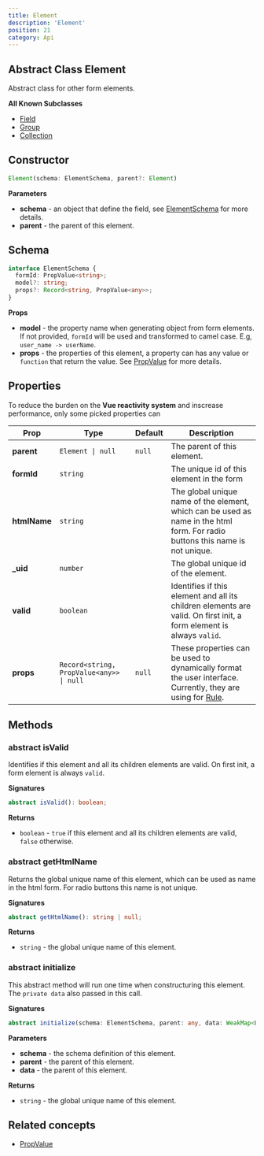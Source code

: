 ```yaml
---
title: Element
description: 'Element'
position: 21
category: Api
---
```


## Abstract Class Element
<tree :items="[
  { text: 'Element' }
]"></tree>

Abstract class for other form elements.

**All Known Subclasses**
- [Field](/api/field)
- [Group](/api/group)
- [Collection](/api/collection)

## Constructor
```typescript
Element(schema: ElementSchema, parent?: Element)
```

**Parameters**
- **schema** - an object that define the field, see [ElementSchema](/api/element#schema) for more details. 
- **parent** - the parent of this element.

## Schema
```typescript
interface ElementSchema {
  formId: PropValue<string>;
  model?: string;
  props?: Record<string, PropValue<any>>;
}
```

**Props**
- **model** - the property name when generating object from form elements. If not provided, `formId` will be used and transformed to camel case. E.g, `user_name -> userName`.
- **props** - the properties of this element, a property can has any value or `function` that return the value. See [PropValue]() for more details.

## Properties
<alert>

To reduce the burden on the **Vue reactivity system** and inscrease performance, only some picked properties can <prop-infos reactive></prop-infos>

</alert>

| Prop | Type | Default | Description |
| ---- | ---- | ---------------- | ----------- |
| **parent** <prop-infos readonly></prop-infos> | `Element \| null` | `null` | The parent of this element. |
| **formId** <prop-infos readonly></prop-infos> | `string` | | The unique id of this element in the form |
| **htmlName** <prop-infos readonly></prop-infos> | `string` | | The global unique name of the element, which can be used as name in the html form. For radio buttons this name is not unique. |
| **_uid** <prop-infos readonly></prop-infos> | `number` | | The global unique id of the element. |
| **valid** <prop-infos readonly></prop-infos> | `boolean` | | Identifies if this element and all its children elements are valid. <alert> On first init, a form element is always `valid`. </alert> |
| **props** <prop-infos readonly></prop-infos> | `Record<string, PropValue<any>> \| null` | `null` | These properties can be used to dynamically format the user interface. Currently, they are using for [Rule](/api/validation-rule). |

## Methods
### abstract isValid
Identifies if this element and all its children elements are valid. On first init, a form element is always `valid`.

**Signatures**
```typescript
abstract isValid(): boolean;
```

**Returns**
- `boolean` - `true` if this element and all its children elements are valid, `false` otherwise.

### abstract getHtmlName
Returns the global unique name of this element, which can be used as name in the html form. For radio buttons this name is not unique.

**Signatures**
```typescript
abstract getHtmlName(): string | null;
```

**Returns**
- `string` - the global unique name of this element.

### abstract initialize
This abstract method will run one time when constructuring this element. The `private data` also passed in this call.

**Signatures**
```typescript
abstract initialize(schema: ElementSchema, parent: any, data: WeakMap<Element, ElementData>, ...args: any[]): void;
```

**Parameters**
- **schema** - the schema definition of this element.
- **parent** - the parent of this element.
- **data** - the parent of this element.

**Returns**
- `string` - the global unique name of this element.

## Related concepts
- [PropValue]()
